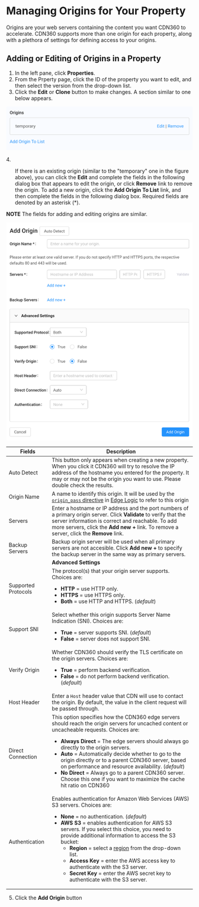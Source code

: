 
# Managing Origins for Your Property

Origins are your web servers containing the content you want CDN360 to accelerate. CDN360 supports more than one origin for each property, along with a plethora of settings for defining access to your origins.

## Adding or Editing of Origins in a Property

1. In the left pane, click **Properties**.
2. From the Prperty page, click the ID of the property you want to edit, and then select the version from the drop-down list. 
3. Click the **Edit** or **Clone** button to make changes. A section similar to one below appears.
<p align="center"><img src="/docs/resources/images/OriginList.png" alt="Upload Certificate Version" width="600"></p>
4. <ul>If there is an existing origin (similar to the "temporary" one in the figure above), you can click the <strong>Edit</strong> and complete the fields in the following dialog box that appears to edit the origin, or click <strong>Remove</strong> link to remove the origin. To add a new origin, click the <strong>Add Origin To List</strong> link, and then complete the fields in the following dialog box. Required fields are denoted by an asterisk (*).</ul>

**NOTE** The fields for adding and editing origins are similar.

<p align="center"><img src="/docs/resources/images/Add Origin Page.png" alt="Upload Certificate Version" width="600"></p>

| **Fields**             | **Description**                                       |
| ---------------------- | ----------------------------------------------------- |
| Auto Detect            | This button only appears when creating a new property. When you click it CDN360 will try to resolve the IP address of the hostname you entered for the property. It may or may not be the origin you want to use. Please double check the results.|
| Origin Name            | A name to identify this origin. It will be used by the [`origin_pass` directive](</docs/edge-logic/supported-directives.md#origin_pass>) in [Edge Logic](</docs/edge-logic/intro.md>) to refer to this origin|
| Servers                | Enter a hostname or IP address and the port numbers of a primary origin server. Click **Validate** to verify that the server information is correct and reachable. To add more servers, click the **Add new +** link. To remove a server, click the **Remove** link.|
| Backup Servers         | Backup origin server will be used when all primary servers are not accesible. Click **Add new +** to specify the backup server in the same way as primary servers.|
|| **Advanced Settings**                                                         |
| Supported Protocols   | The protocol(s) that your origin server supports. Choices are: <ul><li><strong>HTTP</strong> = use HTTP only.<li><strong>HTTPS</strong> = use HTTPS only.<li><strong>Both</strong> = use HTTP and HTTPS. (*default*)</ul>|
| Support SNI         | Select whether this origin supports Server Name Indication (SNI). Choices are:<ul><li><strong>True</strong> = server supports SNI. (*default*)<li><strong>False</strong> = server does not support SNI.</ul>|
| Verify Origin         | Whether CDN360 should verify the TLS certificate on the origin servers. Choices are:<ul><li><strong>True</strong> = perform backend verification.<li><strong>False</strong> = do not perform backend verification. (*default*)</ul>|
| Host Header           | Enter a `Host` header value that CDN will use to contact the origin. By default, the value in the client request will be passed through.|
| Direct Connection     | This option specifies how the CDN360 edge servers should reach the origin servers for uncached content or uncacheable requests. Choices are:<ul><li><strong>Always Direct</strong> = The edge servers should always go directly to the origin servers.<li><strong>Auto</strong> = Automatically decide whether to go to the origin directly or to a parent CDN360 server, based on performance and resource availability. (*default*)<li><strong>No Direct</strong> = Always go to a parent CDN360 server. Choose this one if you want to maximize the cache hit ratio on CDN360</ul>|
| Authentication        | Enables authentication for Amazon Web Services (AWS) S3 servers. Choices are:<ul><li><strong>None</strong> = no authentication. (*default*) <br><li><strong>AWS S3</strong> = enables authentication for AWS S3 servers. If you select this choice, you need to provide additional information to access the S3 bucket:<ul><li><strong>Region</strong> = select a [region](<https://docs.aws.amazon.com/AWSEC2/latest/UserGuide/using-regions-availability-zones.html#concepts-available-regions>) from the drop-down list.<li><strong>Access Key</strong> = enter the AWS access key to authenticate with the S3 server.<li><strong>Secret Key</strong> = enter the AWS secret key to authenticate with the S3 server.</ul>|

5. Click the **Add Origin** button
